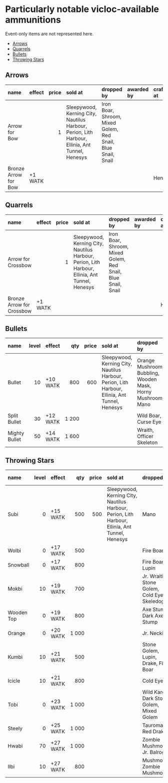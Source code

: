 # Particularly notable vicloc-available ammunitions

Event-only items are not represented here.

- [Arrows](#arrows)
- [Quarrels](#quarrels)
- [Bullets](#bullets)
- [Throwing Stars](#throwing-stars)

## Arrows

| name                 | effect  | price | sold at                                                                                        | dropped by                                                   | awarded by | craftable at |
| :------------------- | :------ | ----: | :--------------------------------------------------------------------------------------------- | :----------------------------------------------------------- | :--------- | :----------- |
| Arrow for Bow        |         |     1 | Sleepywood, Kerning City, Nautilus Harbour, Perion, Lith Harbour, Ellinia, Ant Tunnel, Henesys | Iron Boar, Shroom, Mixed Golem, Red Snail, Blue Snail, Snail |            |              |
| Bronze Arrow for Bow | +1 WATK |       |                                                                                                |                                                              |            | Henesys      |

## Quarrels

| name                      | effect  | price | sold at                                                                                        | dropped by                                                   | awarded by | craftable at |
| :------------------------ | :------ | ----: | :--------------------------------------------------------------------------------------------- | :----------------------------------------------------------- | :--------- | :----------- |
| Arrow for Crossbow        |         |     1 | Sleepywood, Kerning City, Nautilus Harbour, Perion, Lith Harbour, Ellinia, Ant Tunnel, Henesys | Iron Boar, Shroom, Mixed Golem, Red Snail, Blue Snail, Snail |            |              |
| Bronze Arrow for Crossbow | +1 WATK |       |                                                                                                |                                                              |            | Henesys      |

## Bullets

| name          | level | effect   |        qty | price | sold at                                                                                        | dropped by                                                   | awarded by | craftable at |
| :------------ | ----: | :------- | ---------: | ----: | :--------------------------------------------------------------------------------------------- | :----------------------------------------------------------- | :--------- | :----------- |
| Bullet        |    10 | +10 WATK |        800 |   600 | Sleepywood, Kerning City, Nautilus Harbour, Perion, Lith Harbour, Ellinia, Ant Tunnel, Henesys | Orange Mushroom, Bubbling, Wooden Mask, Horny Mushroom, Mano |            |              |
| Split Bullet  |    30 | +12 WATK | 1&nbsp;200 |       |                                                                                                | Wild Boar, Curse Eye                                         |            |              |
| Mighty Bullet |    50 | +14 WATK | 1&nbsp;600 |       |                                                                                                | Wraith, Officer Skeleton                                     |            |              |

## Throwing Stars

| name       | level | effect   |        qty | price | sold at                                                                                        | dropped by                                  | awarded by | craftable at |
| :--------- | ----: | :------- | ---------: | ----: | :--------------------------------------------------------------------------------------------- | :------------------------------------------ | :--------- | :----------- |
| Subi       |     0 | +15 WATK |        500 |   500 | Sleepywood, Kerning City, Nautilus Harbour, Perion, Lith Harbour, Ellinia, Ant Tunnel, Henesys | Mano                                        |            |              |
| Wolbi      |     0 | +17 WATK |        500 |       |                                                                                                | Fire Boar                                   |            |              |
| Snowball   |     0 | +17 WATK |        800 |       |                                                                                                | Fire Boar, Lupin                            |            |              |
| Mokbi      |    10 | +19 WATK |        700 |       |                                                                                                | Jr. Wraith, Stone Golem, Cold Eye, Skeledog |            |              |
| Wooden Top |     0 | +19 WATK |        800 |       |                                                                                                | Axe Stump, Dark Axe Stump                   |            |              |
| Orange     |     0 | +20 WATK | 1&nbsp;000 |       |                                                                                                | Jr. Necki                                   |            |              |
| Kumbi      |    10 | +21 WATK |        500 |       |                                                                                                | Stone Golem, Lupin, Drake, Fire Boar        |            |              |
| Icicle     |    10 | +21 WATK |        800 |       |                                                                                                | Cold Eye                                    |            |              |
| Tobi       |     0 | +23 WATK | 1&nbsp;000 |       |                                                                                                | Wild Kargo, Dark Stone Golem, Mixed Golem   |            |              |
| Steely     |     0 | +25 WATK | 1&nbsp;000 |       |                                                                                                | Tauromacis, Red Drake                       |            |              |
| Hwabi      |    70 | +27 WATK | 1&nbsp;000 |       |                                                                                                | Zombie Mushmom, Jr. Balrog                  |            |              |
| Ilbi       |    10 | +27 WATK |        800 |       |                                                                                                | Mushmom, Zombie Mushmom                     |            |              |
